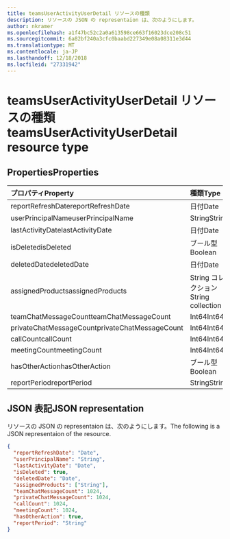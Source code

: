 ```yaml
---
title: teamsUserActivityUserDetail リソースの種類
description: リソースの JSON の representaion は、次のようにします。
author: nkramer
ms.openlocfilehash: a1f47bc52c2a0a613598ce663f16023dce208c51
ms.sourcegitcommit: 6a82bf240a3cfc0baabd227349e08a08311e3d44
ms.translationtype: MT
ms.contentlocale: ja-JP
ms.lasthandoff: 12/18/2018
ms.locfileid: "27331942"
---
```

# <a name="teamsuseractivityuserdetail-resource-type"></a><span data-ttu-id="831a0-103">teamsUserActivityUserDetail リソースの種類</span><span class="sxs-lookup"><span data-stu-id="831a0-103">teamsUserActivityUserDetail resource type</span></span>

## <a name="properties"></a><span data-ttu-id="831a0-104">Properties</span><span class="sxs-lookup"><span data-stu-id="831a0-104">Properties</span></span>

| <span data-ttu-id="831a0-105">プロパティ</span><span class="sxs-lookup"><span data-stu-id="831a0-105">Property</span></span>                | <span data-ttu-id="831a0-106">種類</span><span class="sxs-lookup"><span data-stu-id="831a0-106">Type</span></span>              |
| :---------------------- | :---------------- |
| <span data-ttu-id="831a0-107">reportRefreshDate</span><span class="sxs-lookup"><span data-stu-id="831a0-107">reportRefreshDate</span></span>       | <span data-ttu-id="831a0-108">日付</span><span class="sxs-lookup"><span data-stu-id="831a0-108">Date</span></span>              |
| <span data-ttu-id="831a0-109">userPrincipalName</span><span class="sxs-lookup"><span data-stu-id="831a0-109">userPrincipalName</span></span>       | <span data-ttu-id="831a0-110">String</span><span class="sxs-lookup"><span data-stu-id="831a0-110">String</span></span>            |
| <span data-ttu-id="831a0-111">lastActivityDate</span><span class="sxs-lookup"><span data-stu-id="831a0-111">lastActivityDate</span></span>        | <span data-ttu-id="831a0-112">日付</span><span class="sxs-lookup"><span data-stu-id="831a0-112">Date</span></span>              |
| <span data-ttu-id="831a0-113">isDeleted</span><span class="sxs-lookup"><span data-stu-id="831a0-113">isDeleted</span></span>               | <span data-ttu-id="831a0-114">ブール型</span><span class="sxs-lookup"><span data-stu-id="831a0-114">Boolean</span></span>           |
| <span data-ttu-id="831a0-115">deletedDate</span><span class="sxs-lookup"><span data-stu-id="831a0-115">deletedDate</span></span>             | <span data-ttu-id="831a0-116">日付</span><span class="sxs-lookup"><span data-stu-id="831a0-116">Date</span></span>              |
| <span data-ttu-id="831a0-117">assignedProducts</span><span class="sxs-lookup"><span data-stu-id="831a0-117">assignedProducts</span></span>        | <span data-ttu-id="831a0-118">String コレクション</span><span class="sxs-lookup"><span data-stu-id="831a0-118">String collection</span></span> |
| <span data-ttu-id="831a0-119">teamChatMessageCount</span><span class="sxs-lookup"><span data-stu-id="831a0-119">teamChatMessageCount</span></span>    | <span data-ttu-id="831a0-120">Int64</span><span class="sxs-lookup"><span data-stu-id="831a0-120">Int64</span></span>             |
| <span data-ttu-id="831a0-121">privateChatMessageCount</span><span class="sxs-lookup"><span data-stu-id="831a0-121">privateChatMessageCount</span></span> | <span data-ttu-id="831a0-122">Int64</span><span class="sxs-lookup"><span data-stu-id="831a0-122">Int64</span></span>             |
| <span data-ttu-id="831a0-123">callCount</span><span class="sxs-lookup"><span data-stu-id="831a0-123">callCount</span></span>               | <span data-ttu-id="831a0-124">Int64</span><span class="sxs-lookup"><span data-stu-id="831a0-124">Int64</span></span>             |
| <span data-ttu-id="831a0-125">meetingCount</span><span class="sxs-lookup"><span data-stu-id="831a0-125">meetingCount</span></span>            | <span data-ttu-id="831a0-126">Int64</span><span class="sxs-lookup"><span data-stu-id="831a0-126">Int64</span></span>             |
| <span data-ttu-id="831a0-127">hasOtherAction</span><span class="sxs-lookup"><span data-stu-id="831a0-127">hasOtherAction</span></span>          | <span data-ttu-id="831a0-128">ブール型</span><span class="sxs-lookup"><span data-stu-id="831a0-128">Boolean</span></span>           |
| <span data-ttu-id="831a0-129">reportPeriod</span><span class="sxs-lookup"><span data-stu-id="831a0-129">reportPeriod</span></span>            | <span data-ttu-id="831a0-130">String</span><span class="sxs-lookup"><span data-stu-id="831a0-130">String</span></span>            |

## <a name="json-representation"></a><span data-ttu-id="831a0-131">JSON 表記</span><span class="sxs-lookup"><span data-stu-id="831a0-131">JSON representation</span></span>

<span data-ttu-id="831a0-132">リソースの JSON の representaion は、次のようにします。</span><span class="sxs-lookup"><span data-stu-id="831a0-132">The following is a JSON representaion of the resource.</span></span>

<!-- {
  "blockType": "resource",
  "@odata.type": "microsoft.graph.teamsUserActivityUserDetail"
} -->

```json
{
  "reportRefreshDate": "Date", 
  "userPrincipalName": "String", 
  "lastActivityDate": "Date", 
  "isDeleted": true, 
  "deletedDate": "Date", 
  "assignedProducts": ["String"],
  "teamChatMessageCount": 1024, 
  "privateChatMessageCount": 1024, 
  "callCount": 1024, 
  "meetingCount": 1024, 
  "hasOtherAction": true, 
  "reportPeriod": "String"
}
```
